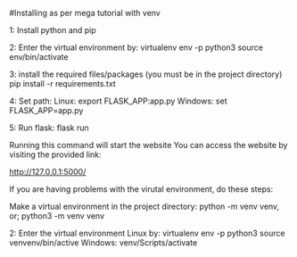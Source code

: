 #Installing as per mega tutorial with venv

1:
Install python and pip

2:
Enter the virtual environment by:
virtualenv env -p python3
source env/bin/activate

3:
install the required files/packages (you must be in the project directory)
pip install -r requirements.txt

4:
Set path:
Linux: export FLASK_APP:app.py
Windows: set FLASK_APP=app.py

5:
Run flask:
flask run

Running this command will start the website
You can access the website by visiting the provided link:

http://127.0.0.1:5000/





If you are having problems with the virutal environment, do these steps:

Make a virtual environment in the project directory: 
python -m venv venv, or; python3 -m venv venv

2: Enter the virtual environment 
Linux by: virtualenv env -p python3 source venvenv/bin/active 
Windows: venv/Scripts/activate

